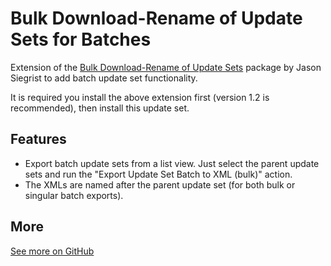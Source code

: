 # Bulk Download-Rename of Update Sets for Batches

Extension of the [Bulk Download-Rename of Update Sets](https://developer.servicenow.com/connect.do#!/share/contents/5979617_bulk_download_naming_of_update_sets?t=PRODUCT_DETAILS) package by Jason Siegrist to add batch update set functionality.

It is required you install the above extension first (version 1.2 is recommended), then install this update set.

## Features

* Export batch update sets from a list view. Just select the parent update sets and run the "Export Update Set Batch to XML (bulk)" action.
* The XMLs are named after the parent update set (for both bulk or singular batch exports).

## More

[See more on GitHub](https://github.com/void-type/ServiceNowShare)
